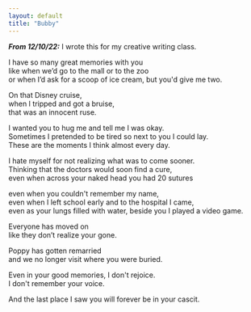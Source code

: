 ```yaml
---
layout: default
title: "Bubby"
---
```


***From 12/10/22:*** I wrote this for my creative writing class.

I have so many great memories with you<br>
like when we’d go to the mall or to the zoo<br>
or when I’d ask for a scoop of ice cream, but you'd give me two.

On that Disney cruise,<br>
when I tripped and got a bruise,<br>
that was an innocent ruse.

I wanted you to hug me and tell me I was okay.<br>
Sometimes I pretended to be tired so next to you I could lay.<br>
These are the moments I think almost every day.

I hate myself for not realizing what was to come sooner.<br>
Thinking that the doctors would soon find a cure,<br>
even when across your naked head you had 20 sutures

even when you couldn't remember my name,<br>
even when I left school early and to the hospital I came,<br>
even as your lungs filled with water, beside you I played a video game.

Everyone has moved on<br>
like they don’t realize your gone.

Poppy has gotten remarried<br>
and we no longer visit where you were buried.

Even in your good memories, I don't rejoice.<br>
I don't remember your voice.

And the last place I saw you will forever be in your cascit.
